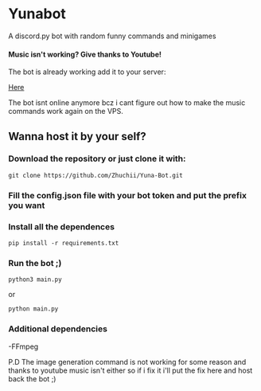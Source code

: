 # Yunabot
A discord.py bot with random funny commands and minigames

#### Music isn't working? Give thanks to Youtube!

The bot is already working add it to your server:

[Here](https://discord.com/oauth2/authorize?client_id=1168867005101768714&permissions=1982663716304&scope=bot)

The bot isnt online anymore bcz i cant figure out how to make the music commands work again on the VPS.

## Wanna host it by your self?

### Download the repository or just clone it with:
```
git clone https://github.com/Zhuchii/Yuna-Bot.git
```
### Fill the **config.json** file with your bot token and put the prefix you want


### Install all the dependences
```
pip install -r requirements.txt
```

### Run the bot ;)
```
python3 main.py
```
or
```
python main.py
```

### Additional dependencies
-FFmpeg


P.D The image generation command is not working for some reason and thanks to youtube music isn't either so if i fix it i'll put the fix here and host back the bot ;)

